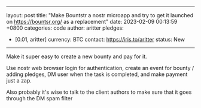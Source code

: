 ---
 layout: post
 title:  "Make Bountstr a nostr microapp and try to get it launched on https://bountsr.org/ as a replacement"
 date:   2023-02-09 00:13:59 +0800
 categories: code
 author: aritter
 pledges:
   - [0.01, aritter]
 currency: BTC
 contact: https://iris.to/aritter
 status: New
 ---

Make it super easy to create a new bounty and pay for it.

Use nostr web browser login for authentication, create an event for bounty / adding pledges, DM user when the task is completed, and make payment just a zap.

Also probably it's wise to talk to the client authors to make sure that it goes through the DM spam filter
